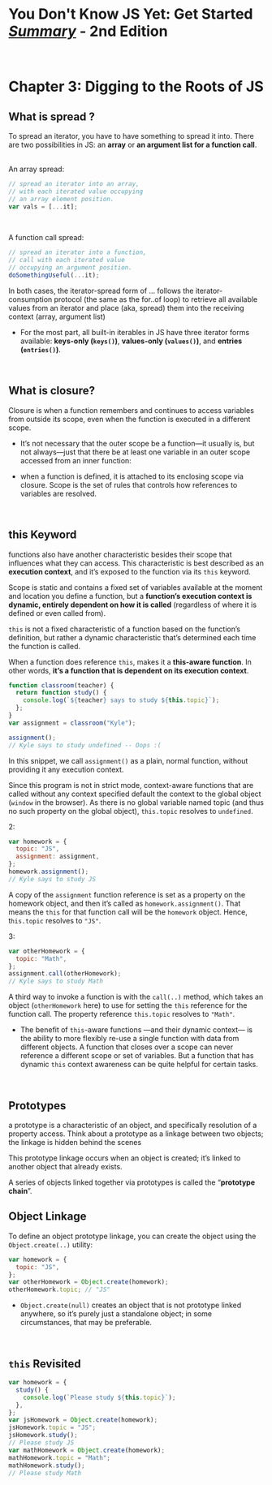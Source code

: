 # You Don't Know JS Yet: Get Started <ins>**_Summary_**</ins> - 2nd Edition

<br>

# Chapter 3: Digging to the Roots of JS

## What is spread ?

To spread an iterator, you have to have something to spread it into. There are two possibilities in JS: an **array** or **an argument list for a function call**.

<br>
An array spread:

```js
// spread an iterator into an array,
// with each iterated value occupying
// an array element position.
var vals = [...it];
```

<br>

A function call spread:

```js
// spread an iterator into a function,
// call with each iterated value
// occupying an argument position.
doSomethingUseful(...it);
```

In both cases, the iterator-spread form of ... follows the iterator-consumption protocol (the same as the for..of loop) to retrieve all available values from an iterator and place (aka, spread) them into the receiving context (array, argument list)

- For the most part, all built-in iterables in JS have three iterator forms available: **keys-only (`keys()`)**, **values-only (`values()`)**, and **entries (`entries()`)**.

<br>

## What is closure?

Closure is when a function remembers and continues to access variables from outside its scope, even when the function is executed in a different scope.

- It’s not necessary that the outer scope be a function—it usually is, but not always—just that there be at least one variable in an outer scope accessed from an inner function:

- when a function is defined, it is attached to its enclosing scope via closure. Scope is the set of rules that controls how references to variables are resolved.

<br>

## this Keyword

functions also have another characteristic besides their scope that influences what they can access. This characteristic is best described as an **execution context**, and it’s exposed to the function via its `this` keyword.

Scope is static and contains a fixed set of variables available at the moment and location you define a function, but a **function’s execution context is dynamic, entirely dependent on how it is called** (regardless of where it is defined or even called from).

`this` is not a fixed characteristic of a function based on the function’s definition, but rather a dynamic characteristic that’s determined each time the function is called.

When a function does reference `this`, makes it a **this-aware function**. In other words, **it’s a function that is dependent on its execution context**.

```js
function classroom(teacher) {
  return function study() {
    console.log(`${teacher} says to study ${this.topic}`);
  };
}
var assignment = classroom("Kyle");

assignment();
// Kyle says to study undefined -- Oops :(
```

In this snippet, we call `assignment()` as a plain, normal function, without providing it any execution context.

Since this program is not in strict mode, context-aware functions that are called without any context specified default the context to the global object (`window` in the browser). As there is no global variable named topic (and thus no such property on the global object), `this.topic` resolves to `undefined`.

2:

```js
var homework = {
  topic: "JS",
  assignment: assignment,
};
homework.assignment();
// Kyle says to study JS
```

A copy of the `assignment` function reference is set as a property on the homework object, and then it’s called as `homework.assignment()`. That means the `this` for that function call will be the `homework` object. Hence, t`his.topic` resolves to `"JS"`.

3:

```js
var otherHomework = {
  topic: "Math",
};
assignment.call(otherHomework);
// Kyle says to study Math
```

A third way to invoke a function is with the `call(..)` method, which takes an object (`otherHomework` here) to use for setting the `this` reference for the function call. The property reference `this.topic` resolves to `"Math"`.

- The benefit of `this`-aware functions —and their dynamic context— is the ability to more flexibly re-use a single function with data from different objects. A function that closes over a scope can never reference a different scope or set of variables. But a function that has dynamic `this` context awareness can be quite helpful for certain tasks.

<br>

## Prototypes

a prototype is a characteristic of an object, and specifically resolution of a property access.
Think about a prototype as a linkage between two objects; the linkage is hidden behind the scenes

This prototype linkage occurs when
an object is created; it’s linked to another object that already exists.

A series of objects linked together via prototypes is called the “**prototype chain**”.

## Object Linkage

To define an object prototype linkage, you can create the object using the `Object.create(..)` utility:

```js
var homework = {
  topic: "JS",
};
var otherHomework = Object.create(homework);
otherHomework.topic; // "JS"
```

- `Object.create(null)` creates an object that is not prototype linked anywhere, so it’s purely just a standalone object; in some circumstances, that may be preferable.

<br>

## `this` Revisited

```js
var homework = {
  study() {
    console.log(`Please study ${this.topic}`);
  },
};
var jsHomework = Object.create(homework);
jsHomework.topic = "JS";
jsHomework.study();
// Please study JS
var mathHomework = Object.create(homework);
mathHomework.topic = "Math";
mathHomework.study();
// Please study Math
```
